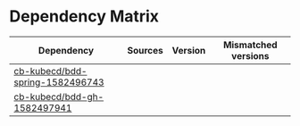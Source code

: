# Dependency Matrix

Dependency | Sources | Version | Mismatched versions
---------- | ------- | ------- | -------------------
[cb-kubecd/bdd-spring-1582496743](https://github.com/cb-kubecd/bdd-spring-1582496743.git) |  | []() | 
[cb-kubecd/bdd-gh-1582497941](https://github.com/cb-kubecd/bdd-gh-1582497941.git) |  | []() | 
